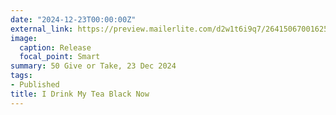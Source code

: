 ```yaml
---
date: "2024-12-23T00:00:00Z"
external_link: https://preview.mailerlite.com/d2w1t6i9q7/2641506700162505648/t1o8/
image:
  caption: Release 
  focal_point: Smart
summary: 50 Give or Take, 23 Dec 2024
tags:
- Published
title: I Drink My Tea Black Now
---
```

<!--
Image by congerdesign from Pixabay
-->